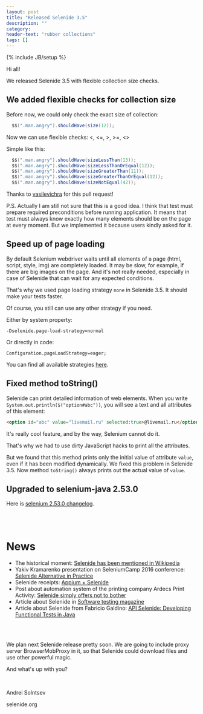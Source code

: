 ```yaml
---
layout: post
title: "Released Selenide 3.5"
description: ""
category:
header-text: "rubber collections"
tags: []
---
```

{% include JB/setup %}

Hi all!

We released Selenide 3.5 with flexible collection size checks.

## We added flexible checks for collection size 

Before now, we could only check the exact size of collection:

```java
  $$(".man.angry").shouldHave(size(12));
```

Now we can use flexible checks: <, <=, >, >=, <>

Simple like this:

```java
  $$(".man.angry").shouldHave(sizeLessThan(13));
  $$(".man.angry").shouldHave(sizeLessThanOrEqual(12));
  $$(".man.angry").shouldHave(sizeGreaterThan(11));
  $$(".man.angry").shouldHave(sizeGreaterThanOrEqual(12));
  $$(".man.angry").shouldHave(sizeNotEqual(42));
```

Thanks to [vasilevichra](https://github.com/vasilevichra) for this pull request!

P.S. Actually I am still not sure that this is a good idea.
I think that test must prepare required preconditions before running application.
It means that test must always know exactly how many elements should be on the page at every moment.
But we implemented it because users kindly asked for it.

## Speed up of page loading

By default Selenium webdriver waits until all elements of a page (html, script, style, img) are completely loaded.
It may be slow, for example, if there are big images on the page.
And it's not really needed, especially in case of Selenide that can wait for any expected conditions.

That's why we used page loading strategy `none` in Selenide 3.5. It should make your tests faster. 

Of course, you still can use any other strategy if you need.

Either by system property:

```
-Dselenide.page-load-strategy=normal
``` 

Or directly in code:

```
Configuration.pageLoadStrategy=eager;
```

You can find all available strategies [here](https://w3c.github.io/webdriver/webdriver-spec.html#dfn-page-loading-strategy).

## Fixed method toString()

Selenide can print detailed information of web elements.
When you write `System.out.println($("option#abc"))`, you will see a text and all attributes of this element:

```html
<option id="abc" value="livemail.ru" selected:true>@livemail.ru</option>
```

It's really cool feature, and by the way, Selenium cannot do it.

That's why we had to use dirty JavaScript hacks to print all the attributes. 

But we found that this method prints only the initial value of attribute `value`, even if it has been modified dynamically.
We fixed this problem in Selenide 3.5. Now method `toString()` always prints out the actual value of `value`.


## Upgraded to selenium-java 2.53.0

Here is [selenium 2.53.0 changelog](https://raw.githubusercontent.com/SeleniumHQ/selenium/master/java/CHANGELOG).

<br/>
<br/>

# News

* The historical moment: [Selenide has been mentioned in Wikipedia](https://en.wikipedia.org/wiki/List_of_GUI_testing_tools)
* Yakiv Kramarenko presentation on SeleniumCamp 2016 conference: [Selenide Alternative in Practice](http://www.slideshare.net/yashaka/selenide-alternative-in-practice-implementation-lessons-learned-seleniumcamp-2016)
* Selenide receipts: [Appium + Selenide](http://selenide-recipes.blogspot.com.ee/2015/09/mobile-automation-appium-selenide.html)
* Post about automation system of the printing company Ardecs Print Activity: [Selenide simply offers not to bother](http://www.ardecs.com/blog/27-08-2015/?lang=en)
* Article about Selenide in [Software testing magazine](http://www.softwaretestingmagazine.com/videos/concise-ui-tests-in-java-with-selenide/?utm_source=feedburner&utm_medium=feed&utm_campaign=Feed%3A+SoftwareTestingMagazine+%28Software+Testing+Magazine%29)
* Article about Selenide from Fabricio Galdino: [API Selenide: Developing Functional Tests in Java](http://mrbool.com/api-selenide-developing-functional-tests-in-java/33952)

<br/>
<br/>

We plan next Selenide release pretty soon. We are going to include proxy server BrowserMobProxy in it,
so that Selenide could download files and use other powerful magic. 

And what's up with you?

<br/>

Andrei Solntsev 

selenide.org
